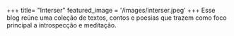 +++
title= "Interser"
featured_image = '/images/interser.jpeg'
+++
Esse blog reúne uma coleção de textos, contos e poesias que trazem como foco principal a introspecção e meditação. 
